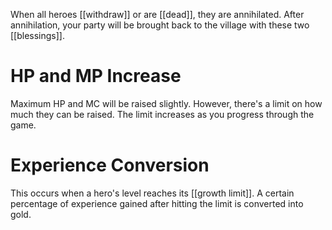 When all heroes [[withdraw]] or are [[dead]], they are 
annihilated. After annihilation, your party will be brought back to the village with these two [[blessings]].
# HP and MP Increase
Maximum HP and MC will be raised slightly. However, there's a limit on how much they can be raised. The limit increases as you progress through the game.
# Experience Conversion
This occurs when a hero's level reaches its [[growth limit]]. A certain percentage of experience gained after hitting the limit is converted into gold.